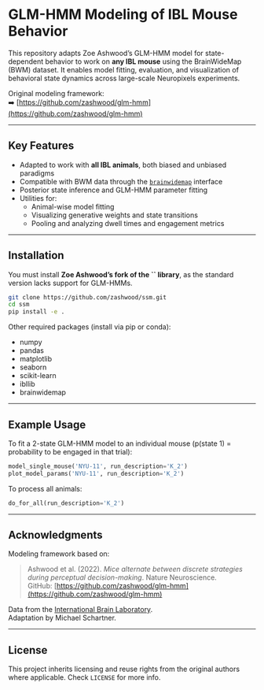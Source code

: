 # GLM-HMM Modeling of IBL Mouse Behavior

This repository adapts Zoe Ashwood’s GLM-HMM model for state-dependent behavior to work on **any IBL mouse** using the BrainWideMap (BWM) dataset. It enables model fitting, evaluation, and visualization of behavioral state dynamics across large-scale Neuropixels experiments.

Original modeling framework:\
➡️ [https://github.com/zashwood/glm-hmm](https://github.com/zashwood/glm-hmm)

---

## Key Features

- Adapted to work with **all IBL animals**, both biased and unbiased paradigms
- Compatible with BWM data through the [`brainwidemap`](https://github.com/int-brain-lab/brainwidemap) interface
- Posterior state inference and GLM-HMM parameter fitting
- Utilities for:
  - Animal-wise model fitting
  - Visualizing generative weights and state transitions
  - Pooling and analyzing dwell times and engagement metrics

---

## Installation

You must install **Zoe Ashwood’s fork of the **``** library**, as the standard version lacks support for GLM-HMMs.

```bash
git clone https://github.com/zashwood/ssm.git
cd ssm
pip install -e .
```

Other required packages (install via pip or conda):

- numpy
- pandas
- matplotlib
- seaborn
- scikit-learn
- ibllib
- brainwidemap

---

## Example Usage

To fit a 2-state GLM-HMM model to an individual mouse (p(state 1) = probability to be engaged in that trial):

```python
model_single_mouse('NYU-11', run_description='K_2')
plot_model_params('NYU-11', run_description='K_2')
```

To process all animals:

```python
do_for_all(run_description='K_2')
```

---

## Acknowledgments

Modeling framework based on:

> Ashwood et al. (2022). *Mice alternate between discrete strategies during perceptual decision-making*. Nature Neuroscience.\
> GitHub: [https://github.com/zashwood/glm-hmm](https://github.com/zashwood/glm-hmm)

Data from the [International Brain Laboratory](https://www.internationalbrainlab.com/).\
Adaptation by Michael Schartner.

---

## License

This project inherits licensing and reuse rights from the original authors where applicable. Check `LICENSE` for more info.
